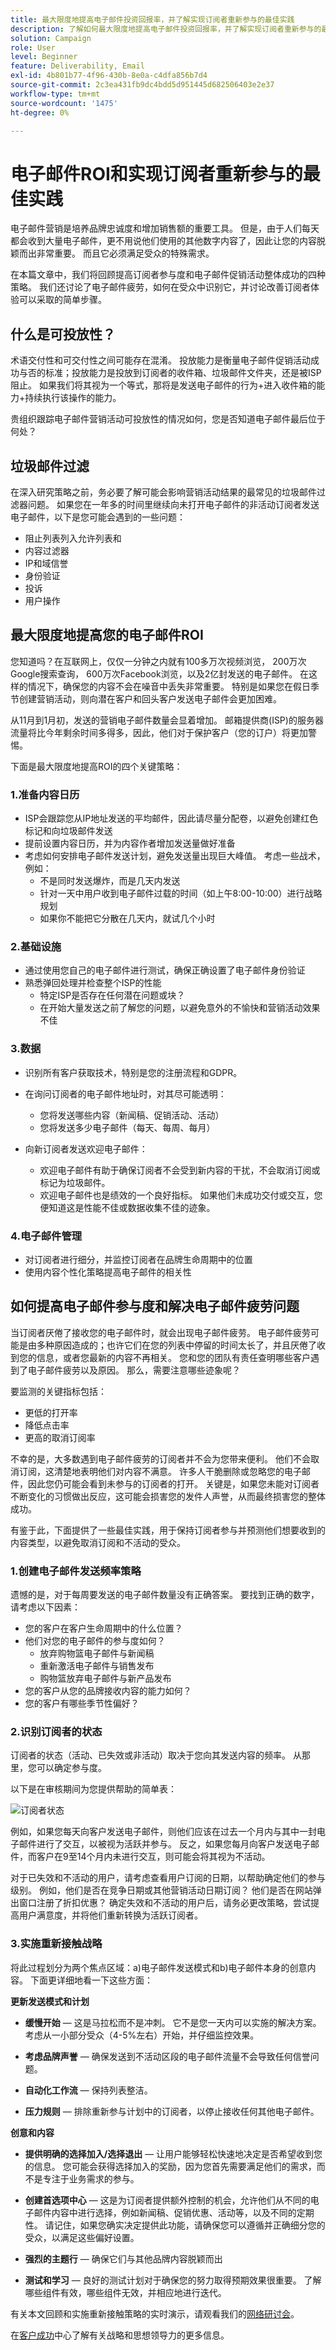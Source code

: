```yaml
---
title: 最大限度地提高电子邮件投资回报率，并了解实现订阅者重新参与的最佳实践
description: 了解如何最大限度地提高电子邮件投资回报率，并了解实现订阅者重新参与的最佳实践。 了解提高订阅者参与度的策略，并了解电子邮件促销活动的整体成功情况。
solution: Campaign
role: User
level: Beginner
feature: Deliverability, Email
exl-id: 4b801b77-4f96-430b-8e0a-c4dfa856b7d4
source-git-commit: 2c3ea431fb9dc4bdd5d951445d682506403e2e37
workflow-type: tm+mt
source-wordcount: '1475'
ht-degree: 0%

---
```


# 电子邮件ROI和实现订阅者重新参与的最佳实践

电子邮件营销是培养品牌忠诚度和增加销售额的重要工具。 但是，由于人们每天都会收到大量电子邮件，更不用说他们使用的其他数字内容了，因此让您的内容脱颖而出非常重要。 而且它必须满足受众的特殊需求。

在本篇文章中，我们将回顾提高订阅者参与度和电子邮件促销活动整体成功的四种策略。 我们还讨论了电子邮件疲劳，如何在受众中识别它，并讨论改善订阅者体验可以采取的简单步骤。

## 什么是可投放性？

术语交付性和可交付性之间可能存在混淆。 投放能力是衡量电子邮件促销活动成功与否的标准；投放能力是投放到订阅者的收件箱、垃圾邮件文件夹，还是被ISP阻止。 如果我们将其视为一个等式，那将是发送电子邮件的行为+进入收件箱的能力+持续执行该操作的能力。

贵组织跟踪电子邮件营销活动可投放性的情况如何，您是否知道电子邮件最后位于何处？

## 垃圾邮件过滤

在深入研究策略之前，务必要了解可能会影响营销活动结果的最常见的垃圾邮件过滤器问题。 如果您在一年多的时间里继续向未打开电子邮件的非活动订阅者发送电子邮件，以下是您可能会遇到的一些问题：

* 阻止列表列入允许列表和
* 内容过滤器
* IP和域信誉
* 身份验证
* 投诉
* 用户操作

## 最大限度地提高您的电子邮件ROI

您知道吗？在互联网上，仅仅一分钟之内就有100多万次视频浏览， 200万次Google搜索查询， 600万次Facebook浏览，以及2亿封发送的电子邮件。 在这样的情况下，确保您的内容不会在噪音中丢失非常重要。 特别是如果您在假日季节创建营销活动，则向潜在客户和回头客户发送电子邮件会更加困难。

从11月到1月初，发送的营销电子邮件数量会显着增加。 邮箱提供商(ISP)的服务器流量将比今年剩余时间多得多，因此，他们对于保护客户（您的订户）将更加警惕。

下面是最大限度地提高ROI的四个关键策略：

### 1.准备内容日历

* ISP会跟踪您从IP地址发送的平均邮件，因此请尽量分配卷，以避免创建红色标记和向垃圾邮件发送
* 提前设置内容日历，并为内容作者增加发送量做好准备
* 考虑如何安排电子邮件发送计划，避免发送量出现巨大峰值。 考虑一些战术，例如：
   * 不是同时发送爆炸，而是几天内发送
   * 针对一天中用户收到电子邮件过载的时间（如上午8:00-10:00）进行战略规划
   * 如果你不能把它分散在几天内，就试几个小时

### 2.基础设施

* 通过使用您自己的电子邮件进行测试，确保正确设置了电子邮件身份验证
* 熟悉弹回处理并检查整个ISP的性能
   * 特定ISP是否存在任何潜在问题或块？
   * 在开始大量发送之前了解您的问题，以避免意外的不愉快和营销活动效果不佳

### 3.数据

* 识别所有客户获取技术，特别是您的注册流程和GDPR。
* 在询问订阅者的电子邮件地址时，对其尽可能透明：
   * 您将发送哪些内容（新闻稿、促销活动、活动）
   * 您将发送多少电子邮件（每天、每周、每月）

* 向新订阅者发送欢迎电子邮件：
   * 欢迎电子邮件有助于确保订阅者不会受到新内容的干扰，不会取消订阅或标记为垃圾邮件。
   * 欢迎电子邮件也是绩效的一个良好指标。 如果他们未成功交付或交互，您便知道这是性能不佳或数据收集不佳的迹象。

### 4.电子邮件管理

* 对订阅者进行细分，并监控订阅者在品牌生命周期中的位置
* 使用内容个性化策略提高电子邮件的相关性

## 如何提高电子邮件参与度和解决电子邮件疲劳问题

当订阅者厌倦了接收您的电子邮件时，就会出现电子邮件疲劳。 电子邮件疲劳可能是由多种原因造成的；也许它们在您的列表中停留的时间太长了，并且厌倦了收到您的信息，或者您最新的内容不再相关。 您和您的团队有责任查明哪些客户遇到了电子邮件疲劳以及原因。 那么，需要注意哪些迹象呢？

要监测的关键指标包括：

* 更低的打开率
* 降低点击率
* 更高的取消订阅率

不幸的是，大多数遇到电子邮件疲劳的订阅者并不会为您带来便利。 他们不会取消订阅，这清楚地表明他们对内容不满意。 许多人干脆删除或忽略您的电子邮件，因此您仍可能会看到未参与的订阅者的打开。 关键是，如果您未能对订阅者不断变化的习惯做出反应，这可能会损害您的发件人声誉，从而最终损害您的整体成功。

有鉴于此，下面提供了一些最佳实践，用于保持订阅者参与并预测他们想要收到的内容类型，以避免取消订阅和不活动的受众。

### 1.创建电子邮件发送频率策略

遗憾的是，对于每周要发送的电子邮件数量没有正确答案。 要找到正确的数字，请考虑以下因素：

* 您的客户在客户生命周期中的什么位置？
* 他们对您的电子邮件的参与度如何？
   * 放弃购物篮电子邮件与新闻稿
   * 重新激活电子邮件与销售发布
   * 购物篮放弃电子邮件与新产品发布
* 您的客户从您的品牌接收内容的能力如何？
* 您的客户有哪些季节性偏好？

### 2.识别订阅者的状态

订阅者的状态（活动、已失效或非活动）取决于您向其发送内容的频率。 从那里，您可以确定参与度。

以下是在审核期间为您提供帮助的简单表：

![订阅者状态](/help/assets/subscriber-status.png)

例如，如果您每天向客户发送电子邮件，则他们应该在过去一个月内与其中一封电子邮件进行了交互，以被视为活跃并参与。 反之，如果您每月向客户发送电子邮件，而客户在9至14个月内未进行交互，则可能会将其视为不活动。

对于已失效和不活动的用户，请考虑查看用户订阅的日期，以帮助确定他们的参与级别。 例如，他们是否在竞争日期或其他营销活动日期订阅？ 他们是否在网站弹出窗口注册了折扣优惠？ 确定失效和不活动的用户后，请务必更改策略，尝试提高用户满意度，并将他们重新转换为活跃订阅者。

### 3.实施重新接触战略

将此过程划分为两个焦点区域：a)电子邮件发送模式和b)电子邮件本身的创意内容。 下面更详细地看一下这些方面：

**更新发送模式和计划**

* **缓慢开始** — 这是马拉松而不是冲刺。 它不是您一天内可以实施的解决方案。 考虑从一小部分受众（4-5%左右）开始，并仔细监控效果。

* **考虑品牌声誉** — 确保发送到不活动区段的电子邮件流量不会导致任何信誉问题。

* **自动化工作流** — 保持列表整洁。

* **压力规则** — 排除重新参与计划中的订阅者，以停止接收任何其他电子邮件。

**创意和内容**

* **提供明确的选择加入/选择退出** — 让用户能够轻松快速地决定是否希望收到您的信息。 您可能会获得选择加入的奖励，因为您首先需要满足他们的需求，而不是专注于业务需求的参与。

* **创建首选项中心** — 这是为订阅者提供额外控制的机会，允许他们从不同的电子邮件内容中进行选择，例如新闻稿、促销优惠、活动等，以及不同的定期性。 请记住，如果您确实决定提供此功能，请确保您可以遵循并正确细分您的受众，以满足这些偏好设置。

* **强烈的主题行** — 确保它们与其他品牌内容脱颖而出

* **测试和学习** — 良好的测试计划对于确保您的努力取得预期效果很重要。 了解哪些组件有效，哪些组件无效，并相应地进行迭代。

有关本文回顾和实施重新接触策略的实时演示，请观看我们的[网络研讨会](https://adobecustomersuccess.adobeconnect.com/pm8goho13xuy/)。

在[客户成功](https://experienceleague.adobe.com/docs/customer-success/customer-success/overview.html)中心了解有关战略和思想领导力的更多信息。
